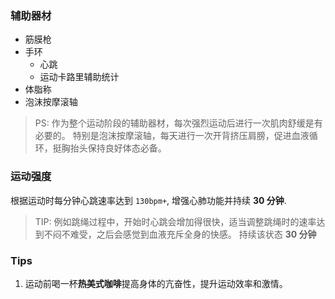 ### 辅助器材

- 筋膜枪
- 手环
  - 心跳
  - 运动卡路里辅助统计
- 体脂称
- 泡沫按摩滚轴

> PS:
> 作为整个运动阶段的辅助器材，每次强烈运动后进行一次肌肉舒缓是有必要的。
> 特别是泡沫按摩滚轴，每天进行一次开背挤压肩膀，促进血液循环，挺胸抬头保持良好体态必备。

### 运动强度

根据运动时每分钟心跳速率达到 `130bpm+`, 增强心肺功能并持续 **30 分钟**.

> TIP: 例如跳绳过程中，开始时心跳会增加得很快，适当调整跳绳时的速率达到不闷不难受，之后会感觉到血液充斥全身的快感。
> 持续该状态 **30 分钟**

### Tips

1. 运动前喝一杯**热美式咖啡**提高身体的亢奋性，提升运动效率和激情。

